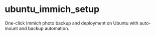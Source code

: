 # ubuntu_immich_setup
One-click Immich photo backup and deployment on Ubuntu with auto-mount and backup automation.
